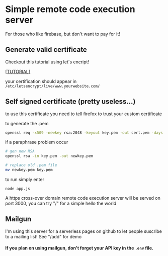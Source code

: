# Simple remote code execution server
For those who like firebase, but don't want to pay for it!

## Generate valid certificate
Checkout this tutorial using let's encript!

[[TUTORIAL]](https://linode.com/docs/security/ssl/install-lets-encrypt-to-create-ssl-certificates/)

your certification should appear in ```/etc/letsencrypt/live/www.yourwebsite.com/```


## Self signed certificate (pretty useless...)
to use this certificate you need to tell firefox to trust your custom certificate


to generate the .pem

```bash
openssl req -x509 -newkey rsa:2048 -keyout key.pem -out cert.pem -days 365
```

if a paraphrase problem occur 

```bash
# gen new RSA
openssl rsa -in key.pem -out newkey.pem 

# replace old .pem file
mv newkey.pem key.pem
```

to run simply enter

```
node app.js
```

A https cross-over domain remote code execution server will be served on port 3000, you can try "/" for a simple hello the world

## Mailgun

I'm using this server for a serverless pages on github to let people suscribe to a mailing list! See "/add" for demo

#### If you plan on using mailgun, don't forget your API key in the ```.env``` file.
